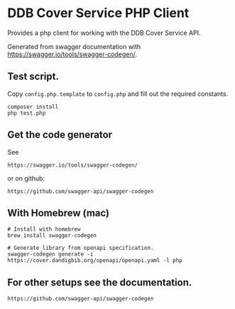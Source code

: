 # DDB Cover Service PHP Client

Provides a php client for working with the DDB Cover Service API.

Generated from swagger documentation with https://swagger.io/tools/swagger-codegen/.

## Test script.

Copy `config.php.template` to `config.php` and fill out the required constants.

```
composer install
php test.php
```

## Get the code generator

See

`https://swagger.io/tools/swagger-codegen/`

or on github:

`https://github.com/swagger-api/swagger-codegen`

## With Homebrew (mac)

```
# Install with homebrew
brew install swagger-codegen

# Generate library from openapi specification.
swagger-codegen generate -i https://cover.dandigbib.org/openapi/openapi.yaml -l php
```

## For other setups see the documentation.
```
https://github.com/swagger-api/swagger-codegen
```

